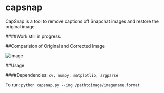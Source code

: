 # capsnap
CapSnap is a tool to remove captions off Snapchat images and restore the original image.


####Work still in progress.

##Comparision of Original and Corrected Image

![image](http://i.imgur.com/VY0XF5z.png)

##Usage

####Dependencies: `cv, numpy, matplotlib, argparse`

To run: `python capsnap.py --img /pathtoimage/imagename.format`




